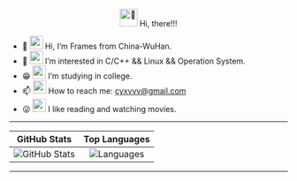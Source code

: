 <p align="center">
  <!-- 一个挥手动图 -->
  <img src="https://media.giphy.com/media/3o7TKtnuHOHHUjR38Y/giphy.gif" width="32" alt="👋"/>
  Hi, there!!!
</p>

- 👋 <img src="https://media.giphy.com/media/l0MYB8Ory7Hqefo9a/giphy.gif" width="24" alt="wave"/> Hi, I’m Frames from China-WuHan.  
- 👀 <img src="https://media.giphy.com/media/TdfyKrN7HGTIY/giphy.gif" width="24" alt="eyes"/> I’m interested in C/C++ && Linux && Operation System.  
- 😁 <img src="https://media.giphy.com/media/26gsgIkXg8w6syU2w/giphy.gif" width="24" alt="smile"/> I’m studying in college.  
- 📫 <img src="https://media.giphy.com/media/3o6ZsY4SpbEvqPUM4s/giphy.gif" width="24" alt="mail"/> How to reach me: cyxvvv@gmail.com  
- 😜 <img src="https://media.giphy.com/media/l378khQxt68syiWJy/giphy.gif" width="24" alt="tongue"/> I like reading and watching movies.


---

| GitHub Stats | Top Languages |
| :----------: | :-----------: |
| ![GitHub Stats](https://github-readme-stats.vercel.app/api?username=Cyxuan0311&show_icons=true&theme=solarized-light) |![Languages](https://github-readme-stats.vercel.app/api/top-langs/?username=Cyxuan0311&layout=donut&theme=solarized-light)| 



---
<!---
Cyxuan0311/Cyxuan0311 is a ✨ special ✨ repository because its `README.md` (this file) 
appears on your GitHub profile.
You can click the Preview link to take a look at your changes.
--->
